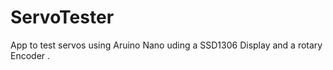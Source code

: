 # ServoTester

App to test servos using Aruino Nano uding a SSD1306 Display and a rotary Encoder .

